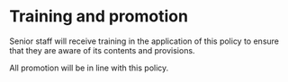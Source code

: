# Training and promotion

Senior staff will receive training in the application of this policy to ensure that they are aware of its contents and provisions.

All promotion will be in line with this policy.
